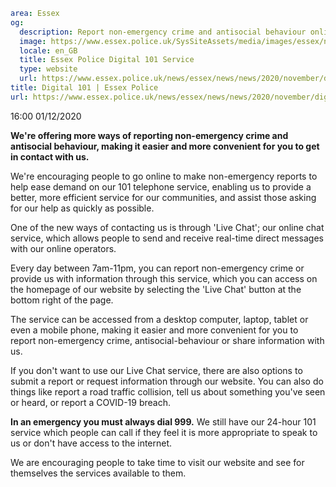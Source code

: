 ```yaml
area: Essex
og:
  description: Report non-emergency crime and antisocial behaviour online.
  image: https://www.essex.police.uk/SysSiteAssets/media/images/essex/news/news/2020/11-november/digital_101_600.jpg?crop=(0,27,600,343)&amp;w=600&amp;h=300&amp;scale=both
  locale: en_GB
  title: Essex Police Digital 101 Service
  type: website
  url: https://www.essex.police.uk/news/essex/news/news/2020/november/digital-101/
title: Digital 101 | Essex Police
url: https://www.essex.police.uk/news/essex/news/news/2020/november/digital-101/
```

16:00 01/12/2020

**We're offering more ways of reporting non-emergency crime and antisocial behaviour, making it easier and more convenient for you to get in contact with us.**

We're encouraging people to go online to make non-emergency reports to help ease demand on our 101 telephone service, enabling us to provide a better, more efficient service for our communities, and assist those asking for our help as quickly as possible.

One of the new ways of contacting us is through 'Live Chat'; our online chat service, which allows people to send and receive real-time direct messages with our online operators.

Every day between 7am-11pm, you can report non-emergency crime or provide us with information through this service, which you can access on the homepage of our website by selecting the 'Live Chat' button at the bottom right of the page.

The service can be accessed from a desktop computer, laptop, tablet or even a mobile phone, making it easier and more convenient for you to report non-emergency crime, antisocial-behaviour or share information with us.

If you don't want to use our Live Chat service, there are also options to submit a report or request information through our website. You can also do things like report a road traffic collision, tell us about something you've seen or heard, or report a COVID-19 breach.

**In an emergency you must always dial 999.** We still have our 24-hour 101 service which people can call if they feel it is more appropriate to speak to us or don't have access to the internet.

We are encouraging people to take time to visit our website and see for themselves the services available to them.
